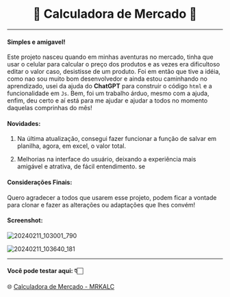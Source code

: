 # <center>🛒 Calculadora de Mercado 🛒</center>  
---
#### Simples e amigavel!  

Este projeto nasceu quando em minhas aventuras no mercado, tinha que usar o celular para calcular o preço dos produtos e as vezes era dificultoso editar o valor caso, desistisse de um produto. Foi em então que tive a idéia, como nao sou muito bom desenvolvedor e ainda estou caminhando no aprendizado, usei da ajuda do **ChatGPT** para construir o código `html` e a funcionalidade em `Js`. Bem, foi um trabalho árduo, mesmo com a ajuda, enfim, deu certo e aí está para me ajudar e ajudar a todos no momento daquelas comprinhas do mês!

#### Novidades:

1. Na última atualização, consegui fazer funcionar a função de salvar em planilha, agora, em excel, o valor total.

2. Melhorias na interface do usuário, deixando a experiência mais amigável e atrativa, de fácil entendimento. se

#### Considerações Finais:

Quero agradecer a todos que usarem esse projeto, podem ficar a vontade para clonar e fazer as alterações ou adaptações que lhes convém!  

#### Screenshot:  

![20240211_103001_790](https://github.com/cleitonbass/lista-de-compras/assets/71930374/78b8acda-044e-4d38-8659-4a7803de4314)

![20240211_103640_181](https://github.com/cleitonbass/lista-de-compras/assets/71930374/f5736e21-1b5b-43ad-a41f-80d2fbec3d4d)  

***  

#### Você pode testar aqui: 👇🏻  

🌐 [Calculadora de Mercado - MRKALC](https://cleitonbass.github.io/mrkalc/"Mrkalc")
